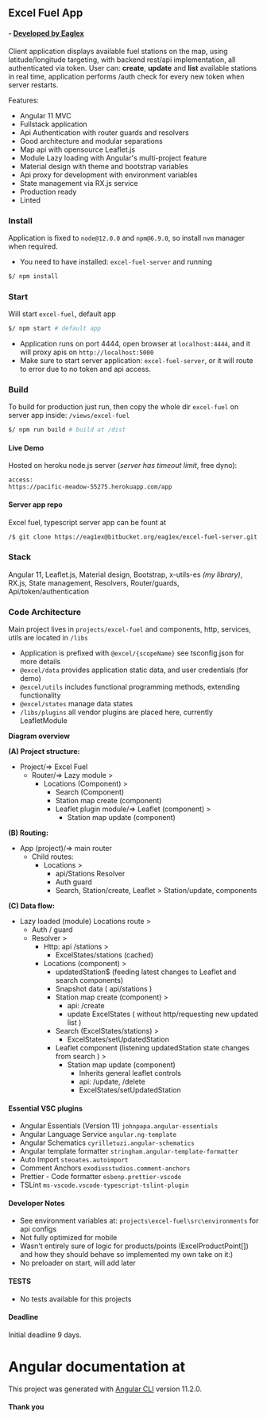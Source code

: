 ## Excel Fuel App
#### - [ Developed by Eaglex ](http://eaglex.net)

Client application displays available fuel stations on the map, using latitude/longitude targeting, with backend rest/api implementation, all authenticated via token. User can: **create**, **update** and **list** available stations in real time, application performs /auth check for every new token when server restarts.

Features:

- Angular 11 MVC
- Fullstack application
- Api Authentication with router guards and resolvers 
- Good architecture and modular separations
- Map api with opensource Leaflet.js
- Module Lazy loading with Angular's multi-project feature
- Material design with theme and bootstrap variables
- Api proxy for development with environment variables
- State management via RX.js service
- Production ready
- Linted


### Install
Application is fixed to `node@12.0.0` and `npm@6.9.0`, so install `nvm` manager when required.

- You need to have installed: `excel-fuel-server` and running

```sh
$/ npm install
```

### Start

Will start `excel-fuel`, default app
```sh
$/ npm start # default app
```

- Application runs on port 4444, open browser at `localhost:4444`, and it will proxy apis on `http://localhost:5000`
- Make sure to start server application: `excel-fuel-server`, or it will route to error due to no token and api access. 


### Build
To build for production just run, then copy the whole dir `excel-fuel` on server app inside: `/views/excel-fuel`

```sh
$/ npm run build # build at /dist
```


#### Live Demo
Hosted on heroku node.js server (_server has timeout limit_, free dyno):

```
access:
https://pacific-meadow-55275.herokuapp.com/app
```



#### Server app repo
Excel fuel, typescript server app can be fount at

```sh
/$ git clone https://eag1ex@bitbucket.org/eag1ex/excel-fuel-server.git
```


### Stack
Angular 11, Leaflet.js, Material design, Bootstrap, x-utils-es _(my library)_, RX.js, State management, Resolvers, Router/guards, Api/token/authentication 


### Code Architecture
Main project lives in `projects/excel-fuel` and components, http, services, utils are located in `/libs`

- Application is prefixed with `@excel/{scopeName}` see tsconfig.json for more details
- `@excel/data` provides application static data, and user credentials (for demo) 
- `@excel/utils` includes functional programming methods, extending functionality
- `@excel/states` manage data states 
- `/libs/plugins` all vendor plugins are placed here, currently LeafletModule

**Diagram overview**

**(A) Project structure:**

- Project/=> Excel Fuel
    - Router/=> Lazy module >
        - Locations (Component) >
            - Search (Component)
            - Station map create (component)
            - Leaflet plugin module/=> Leaflet (component)  >
                - Station map update (component)

**(B) Routing:** 

- App (project)/=> main router
    - Child routes:
        - Locations >
            - api/Stations Resolver
            - Auth guard 
            - Search, Station/create, Leaflet > Station/update, components

**(C) Data flow:**

- Lazy loaded (module) Locations route > 
    - Auth / guard
    - Resolver >
        - Http: api /stations >
            - ExcelStates/stations (cached)
        - Locations (component)  >
            - updatedStation$ (feeding latest changes to Leaflet and search components) 
            - Snapshot data ( api/stations )    
            - Station map create (component) >
                - api: /create
                - update ExcelStates ( without http/requesting new updated list )
            - Search (ExcelStates/stations) >
                - ExcelStates/setUpdatedStation
            - Leaflet component (listening updatedStation state changes from search ) >
                - Station map update (component)
                    - Inherits general leaflet controls
                    - api: /update, /delete
                    - ExcelStates/setUpdatedStation 


#### Essential VSC plugins

- Angular Essentials (Version 11) `johnpapa.angular-essentials`
- Angular Language Service `angular.ng-template`
- Angular Schematics `cyrilletuzi.angular-schematics`
- Angular template formatter `stringham.angular-template-formatter`
- Auto Import `steoates.autoimport`
- Comment Anchors `exodiusstudios.comment-anchors`
- Prettier - Code formatter `esbenp.prettier-vscode`
- TSLint `ms-vscode.vscode-typescript-tslint-plugin`


#### Developer Notes

- See environment variables at: `projects\excel-fuel\src\environments` for api configs
- Not fully optimized for mobile
- Wasn't entirely sure of  logic for products/points (ExcelProductPoint[]) and how they should behave so implemented my own take on it:)
- No preloader on start, will add later


#### TESTS

- No tests available for this projects


#### Deadline
Initial deadline 9 days.



# Angular documentation at
This project was generated with [Angular CLI](https://github.com/angular/angular-cli) version 11.2.0.


#### Thank you



